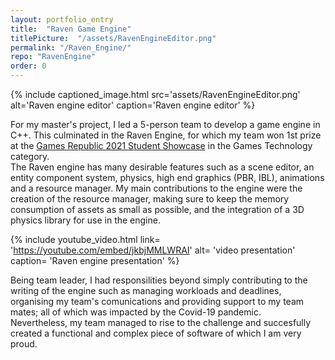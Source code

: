 ```yaml
---
layout: portfolio_entry
title:  "Raven Game Engine"
titlePicture:  "/assets/RavenEngineEditor.png"
permalink: "/Raven_Engine/"
repo: "RavenEngine"
order: 0
---
```

<!-- main content -->
{% include captioned_image.html src='assets/RavenEngineEditor.png' alt='Raven engine editor' caption='Raven engine editor' %}

For my master's project, I led a 5-person team to develop a game engine in C++. This culminated in the Raven Engine, for which my team won 1st prize at the [Games Republic 2021 Student Showcase][student_showcase] in the Games Technology category.\
The Raven engine has many desirable features such as a scene editor, an entity component system, physics, high end graphics (PBR, IBL), animations and a resource manager. My main contributions to the engine were the creation of the resource manager, making sure to keep the memory consumption of assets as small as possible, and the integration of a 3D physics library for use in the engine.

{% include youtube_video.html link= 'https://youtube.com/embed/jkbjMMLWRAI' alt= 'video presentation' caption= 'Raven engine presentation' %}

Being team leader, I had responsilities beyond simply contributing to the writing of the engine such as managing workloads and deadlines, organising my team's comunications and providing support to my team mates; all of which was impacted by the Covid-19 pandemic.\
Nevertheless, my team managed to rise to the challenge and succesfully created a functional and complex piece of software of which I am very proud.

[student_showcase]: https://eps.leeds.ac.uk/computing/news/article/5726/leeds-students-receive-red-kite-game-award-at-the-2021-game-republic-student-showcase
